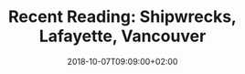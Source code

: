 ---
layout: reading_list
title: "Recent Reading: Shipwrecks, Lafayette, Vancouver"
excerpt: "My recent reading has included treasure hunters, CSS grid layout, quippy video game developers, and the American Revolution."
type: reading_list
date: 2018-10-07T09:09:00+02:00
books:
  - id: kurson-pirate-hunters
    note: >
      I listened to the bulk of this as an audiobook while running the Louisville Marathon. It’s perhaps not surprising that I wish there were more attention paid to the history, but what is there is actually pretty well done. The exploration of the specific techniques and practice of treasure diving was very interesting. I was less interested in the macho adventure-hero framing around the lives of the main subjects, but I get why it was there.
  - id: andrew-css-grid
    note: >
      This is the first of [A Book Apart’s](https://abookapart.com/) Briefs collection of e-book-only publications on short-form topics. I bought this when it came out and never got around to reading it. Now that CSS Grid is more of a reality instead of a developing spec, some of it is a bit outdated, but it is still a very concise and useful introduction to the goals and organizing principles of CSS grid. It makes for a great foundation from which to ramp up quickly through personal experimentation or reading examples online.
  - id: chen-fat-years
    note: >
      This is an interesting satirical speculative fiction story set in very near future China from the perspective of 2011 with some plot elements that give it a little bit of a light science fiction feel. The cultural specificities of the setting necessary to understand the satire would largely have been lost on me without some explanatory notes from the translator responsible for the English language edition. That separation meant it was not always a smooth read, but I am nonetheless glad to have read it.
  - id: vowell-partly-cloudy
    note: >
      The audiobook productions of Sarah Vowell’s books are all really great. Reading her own words in her very individual voice presents the dry humor in precisely the right tone, and the readers she gets to present the quotations from primary sources all do great readings. As usual Vowell is particularly interested in popular contemporary understanding of history and perceptions of her subjects. This time she takes the Marquis de Lafayette as her central character to elucidate some of the global connections and the contingencies of the American war of independence that are perhaps not part of most contemporary Americans’ basic understanding of their history.
  - id: coupland-jpod
    note: >
      Our friends left this on the shelf of their house where we’re living in Gent this year. I hadn’t read it since it came out, but I’m a sucker for Coupland so I picked it up. I remember enjoying it on my first read, but thinking it was less substantial than his other work or not sufficiently additive as a clear successor to _Microserfs_. Reading it with another decade or so of hindsight, I actually have a great appreciation for it. I come away with the feeling that its slightness is precisely the point—that the characters’ quippiness as apparent substitutions for character traits rather than expressions of them is a consequence of informational ubiquity. Coupland was responding to a post-Google world, but the cultural and spiritual trajectory he identifies seem only more salient in our world that is both post-Google and post-Facebook.
---
